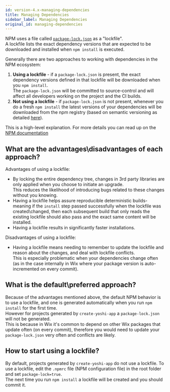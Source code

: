 ```yaml
---
id: version-4.x-managing-dependencies
title: Managing Dependencies
sidebar_label: Managing Dependencies
original_id: managing-dependencies
---
```


NPM uses a file called [`package-lock.json`](https://docs.npmjs.com/files/package-lock.json) as a "lockfile".  
A lockfile lists the exact dependency versions that are expected to be downloaded and installed when `npm install` is executed.

Generally there are two approaches to working with dependencies in the NPM ecosystem:

1. **Using a lockfile** - if a `package-lock.json` is present, the exact dependency versions defined in that lockfile will be downloaded when you `npm install`.  
   The `package-lock.json` will be committed to source-control and will affect all developers working on the project and the CI builds.
2. **Not using a lockfile** - if `package-lock.json` is not present, whenever you do a fresh `npm install` the latest versions of your dependencies will be downloaded from the npm registry (based on semantic versioning as detailed [here](https://docs.npmjs.com/about-semantic-versioning#using-semantic-versioning-to-specify-update-types-your-package-can-accept)).

This is a high-level explanation. For more details you can read up on the [NPM documentation](https://docs.npmjs.com/files/package-locks)

## What are the advantages\disadvantages of each approach?

Advantages of using a lockfile:

- By locking the entire dependency tree, changes in 3rd party libraries are only applied when you choose to initiate an upgrade.  
  This reduces the likelihood of introducing bugs related to these changes without you knowing.
- Having a lockfile helps assure reproducible deterministic builds- meaning if the `install` step passed successfully when the lockfile was created\changed, then each subsequent build that only reads the existing lockfile should also pass and the exact same content will be installed.
- Having a lockfile results in significantly faster installations.

Disadvantages of using a lockfile:

- Having a lockfile means needing to remember to update the lockfile and reason about the changes, and deal with lockfile conflicts.  
  This is especially problematic when your dependencies change often (as in the case internally in Wix where your package version is auto-incremented on every commit).

## What is the default\preferred approach?

Because of the advantages mentioned above, the default NPM behavior is to use a lockfile, and one is generated automatically when you run `npm install` for the first time.  
However for projects generated by `create-yoshi-app` a `package-lock.json` will not be generated.  
This is because in Wix it's common to depend on other Wix packages that update often (on every commit), therefore you would need to update your `package-lock.json` very often and conflicts are likely.

## How to start using a lockfile?

By default, projects generated by `create-yoshi-app` do not use a lockfile. To use a lockfile, edit the `.npmrc` file (NPM configuration file) in the root folder and set `package-lock=true`.  
The next time you run `npm install` a lockfile will be created and you should commit it.
